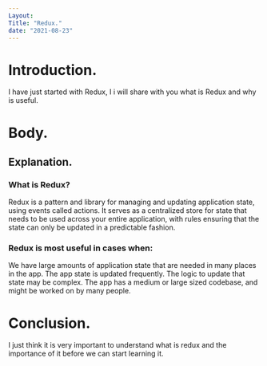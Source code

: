 ```yaml
---
Layout: 
Title: "Redux."
date: "2021-08-23"
---
```


# Introduction.

 I have just started with Redux, I i will share with you what is Redux and why is useful.

# Body.

## Explanation.

### What is Redux?

Redux is a pattern and library for managing and updating application state, using events called actions. It serves as a centralized store for state that needs to be used across your entire application, with rules ensuring that the state can only be updated in a predictable fashion.

### Redux is most useful in cases when:

We have large amounts of application state that are needed in many places in the app. The app state is updated frequently. The logic to update that state may be complex. The app has a medium or large sized codebase, and might be worked on by many people.

# Conclusion.

I just think it is very important to understand what is redux and the importance of it before we can start learning it.
